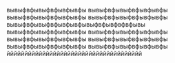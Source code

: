 вывыфвфывыфвфывфывфы
вывыфвфывыфвфывфывфы
вывыфвфывыфвфывфывфы
вывыфвфывыфвфывфывфы
вывыфвфывыфвфывфывфывыфвфывфвфвфывы
вывыфвфывыфвфывфывфы
вывыфвфывыфвфывфывфы
вывыфвфывыфвфывфывфы
вывыфвфывыфвфывфывфы
вывыфвфывыфвфывфывфы
вывыфвфывыфвфывфывфы
йййййййййййййййййййййййййййййййййййййй
